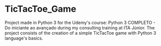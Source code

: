# TicTacToe_Game
 Project made in Python 3 for the Udemy's course: Python 3 COMPLETO - Do iniciante ao avançado during my consulting training at ITA Júnior. The project consists of the creation of a simple TicTacToe game with Python 3 language's basics.
